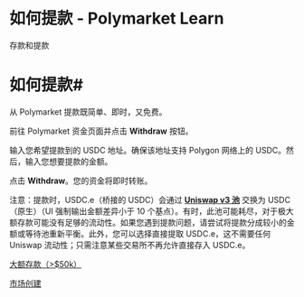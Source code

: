 # 如何提款 - Polymarket Learn

存款和提款

# 如何提款#

从 Polymarket 提款既简单、即时，又免费。

前往 Polymarket 资金页面并点击 **Withdraw** 按钮。

输入您希望提款到的 USDC 地址。确保该地址支持 Polygon 网络上的 USDC。然后，输入您想要提款的金额。

点击 **Withdraw**。您的资金将即时转账。

注意：提款时，USDC.e（桥接的 USDC）会通过 **[Uniswap v3 池](https://polygonscan.com/address/0xd36ec33c8bed5a9f7b6630855f1533455b98a418)** 交换为 USDC（原生）（UI 强制输出金额差异小于 10 个基点）。有时，此池可能耗尽，对于极大额存款可能没有足够的流动性。如果您遇到提款问题，请尝试将提款分成较小的金额或等待池重新平衡。此外，您可以选择直接提取 USDC.e，这不需要任何 Uniswap 流动性；只需注意某些交易所不再允许直接存入 USDC.e。

[大额存款（>$50k）](/docs/guides/deposits/large-cross-chain-deposits/)

[市场创建](/docs/guides/markets/how-are-markets-created/)

[](https://x.com/polymarket)[](https://discord.gg/polymarket)[](https://github.com/polymarket)

[](https://github.com/polymarket/learn/blob/main/pages/docs/guides/deposits/how-to-withdraw.mdx)
